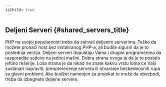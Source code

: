 ```yaml
---
isChild: true
---
```


## Deljeni Serveri {#shared_servers_title}

PHP na svojoj popularnosti treba da zahvali deljenim serverima. Teško da možete pronaći host bez instaliranog PHP-a, ali budite sigurni da je to poslednja verzija. Deljeni serveri dopuštaju Vama i drugim programerima da rasporedite sajtove na jednoj mašini. Dobra strana ovoga je da je to postalo jeftino rešenje. Loša strana je da nikad ne znate kakvu vrstu loma će Vaši sustanari napraviti; preopterećenje servera ili otvaranje bezbednosnih rupa su glavni problemi. Ako buǆet nameǌen za projekat to može da obezbedi, treba da izbegnete deljene servere.
